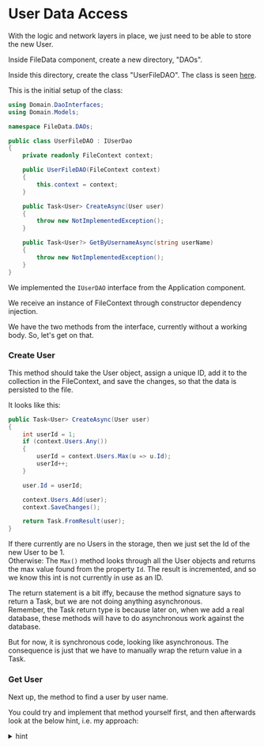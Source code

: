 # User Data Access
With the logic and network layers in place, we just need to be able to store the new User.

Inside FileData component, create a new directory, "DAOs".

Inside this directory, create the class "UserFileDAO". The class is seen [here](https://github.com/TroelsMortensen/WasmTodo/blob/002_AddUser/FileData/DAOs/UserFileDAO.cs).

This is the initial setup of the class:

```csharp
using Domain.DaoInterfaces;
using Domain.Models;

namespace FileData.DAOs;

public class UserFileDAO : IUserDao
{
    private readonly FileContext context;

    public UserFileDAO(FileContext context)
    {
        this.context = context;
    }

    public Task<User> CreateAsync(User user)
    {
        throw new NotImplementedException();
    }

    public Task<User?> GetByUsernameAsync(string userName)
    {
        throw new NotImplementedException();
    }
}
```

We implemented the `IUserDAO` interface from the Application component.

We receive an instance of FileContext through constructor dependency injection.

We have the two methods from the interface, currently without a working body. So, let's get on that.

### Create User
This method should take the User object, assign a unique ID, add it to the collection in the FileContext, and save the changes, so that the data is persisted to the file.

It looks like this:

```csharp
public Task<User> CreateAsync(User user)
{
    int userId = 1;
    if (context.Users.Any())
    {
        userId = context.Users.Max(u => u.Id);
        userId++;
    }

    user.Id = userId;

    context.Users.Add(user);
    context.SaveChanges();

    return Task.FromResult(user);
}
```
If there currently are no Users in the storage, then we just set the Id of the new User to be 1.\
Otherwise:
The `Max()` method looks through all the User objects and returns the max value found from the property `Id`. The result is incremented, and so we know this int is not currently in use as an ID.

The return statement is a bit iffy, because the method signature says to return a Task<User>, but we are not doing anything asynchronous.\
Remember, the Task<User> return type is because later on, when we add a real database, these methods will have to do asynchronous work against the database.

But for now, it is synchronous code, looking like asynchronous. The consequence is just that we have to manually wrap the return value in a Task.

### Get User
Next up, the method to find a user by user name.

You could try and implement that method yourself first, and then afterwards look at the below hint, i.e. my approach:


<details>
<summary>hint</summary>

```csharp
public Task<User?> GetByUsernameAsync(string userName)
{
    User? existing = context.Users.FirstOrDefault(u =>
        u.UserName.Equals(userName, StringComparison.OrdinalIgnoreCase)
    );
    return Task.FromResult(existing);
}
```

The `FirstOrDefault()` method will find the first object matching the criteria specified in the lambda expression.\
If nothing is found, `null` is returned.

In the Equals method I specify that the matching should not consider upper/lower case. I don't want a user called `Troels` and another `troels`.
</details>


